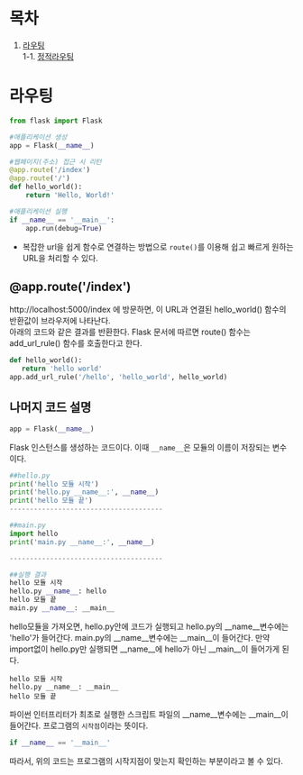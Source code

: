 # 목차
1. [라우팅](#라우팅)  
    1-1. [정적라우팅](#정적라우팅)

# 라우팅

```python
from flask import Flask

#애플리케이션 생성
app = Flask(__name__)

#웹페이지(주소) 접근 시 리턴
@app.route('/index')
@app.route('/')
def hello_world():
    return 'Hello, World!'

#애플리케이션 실행
if __name__ == '__main__':
    app.run(debug=True)
```

* 복잡한 url을 쉽게 함수로 연결하는 방법으로 `route()`를 이용해 쉽고 빠르게 원하는 URL을 처리할 수 있다.  
  

  
## @app.route('/index')

http://localhost:5000/index 에 방문하면, 이 URL과 연결된 hello_world() 함수의 반환값이 브라우저에 나타난다.  
아래의 코드와 같은 결과를 반환한다. Flask 문서에 따르면 route() 함수는 add_url_rule() 함수를 호출한다고 한다.

```python
def hello_world():
   return 'hello world'
app.add_url_rule('/hello', 'hello_world', hello_world)
```
  
  
## 나머지 코드 설명

```python
app = Flask(__name__)
```

Flask 인스턴스를 생성하는 코드이다. 이때 `__name__`은 모듈의 이름이 저장되는 변수이다.

```python
##hello.py
print('hello 모듈 시작')
print('hello.py __name__:', __name__)
print('hello 모듈 끝')
--------------------------------------

##main.py
import hello
print('main.py __name__:', __name__)

--------------------------------------

##실행 결과
hello 모듈 시작
hello.py __name__: hello
hello 모듈 끝
main.py __name__: __main__
```

hello모듈을 가져오면, hello.py안에 코드가 실행되고 hello.py의 __name__변수에는 'hello'가 들어간다. main.py의 __name__변수에는 __main__이 들어간다. 만약 import없이 hello.py만 실행되면 __name__에 hello가 아닌 __main__이 들어가게 된다.

```
hello 모듈 시작
hello.py __name__: __main__
hello 모듈 끝
```

파이썬 인터프리터가 최초로 실행한 스크립트 파일의 __name__변수에는 __main__이 들어간다. 프로그램의 `시작점`이라는 뜻이다.

```python
if __name__ == '__main__'
```

따라서, 위의 코드는 프로그램의 시작지점이 맞는지 확인하는 부분이라고 볼 수 있다.